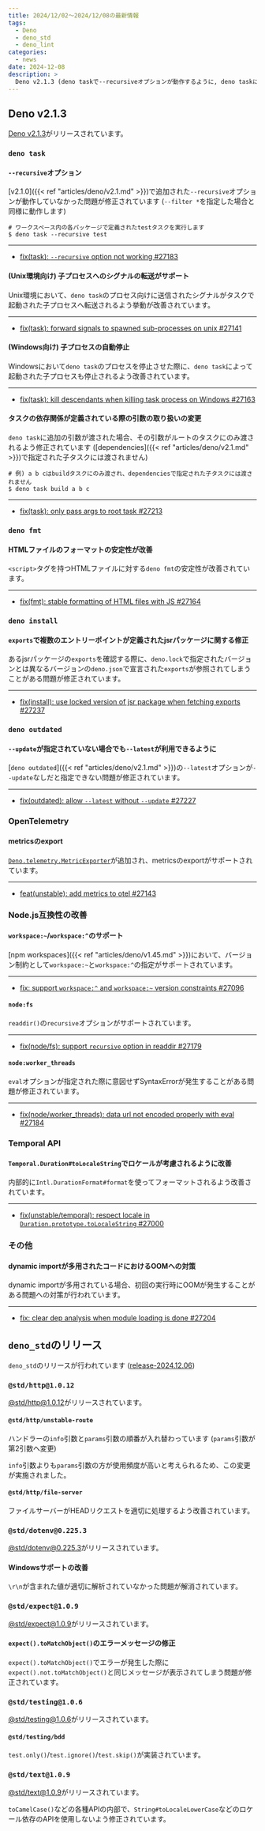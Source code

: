 ```yaml
---
title: 2024/12/02〜2024/12/08の最新情報
tags:
  - Deno
  - deno_std
  - deno_lint
categories:
  - news
date: 2024-12-08
description: >
  Deno v2.1.3 (deno taskで--recursiveオプションが動作するように, deno taskにおける子プロセスの取り扱いの改善, deno fmtでscriptを持つHTMLファイルのフォーマットの安定性が改善, OpenTelemetry - metricsのexportがサポート, npm workspaceにおけるworkspace:~及びworkspace:^がサポート, Temporal.Duration#toLocaleStringでロケールが考慮されるよう改善), @std/http@1.0.12 (@std/http/unstable-route - ハンドラーのinfo引数とparams引数の順番が変更)
---
```


## Deno v2.1.3

[Deno v2.1.3](https://github.com/denoland/deno/releases/tag/v2.1.3)がリリースされています。

### `deno task`

#### `--recursive`オプション

[v2.1.0]({{< ref "articles/deno/v2.1.md" >}})で追加された`--recursive`オプションが動作していなかった問題が修正されています (`--filter *`を指定した場合と同様に動作します)
        
```shell
# ワークスペース内の各パッケージで定義されたtestタスクを実行します
$ deno task --recursive test
```

---

- [fix(task): `--recursive` option not working #27183](https://github.com/denoland/deno/pull/27183)

#### (Unix環境向け) 子プロセスへのシグナルの転送がサポート

Unix環境において、`deno task`のプロセス向けに送信されたシグナルがタスクで起動された子プロセスへ転送されるよう挙動が改善されています。

---

- [fix(task): forward signals to spawned sub-processes on unix #27141](https://github.com/denoland/deno/pull/27141)

#### (Windows向け) 子プロセスの自動停止

Windowsにおいて`deno task`のプロセスを停止させた際に、`deno task`によって起動された子プロセスも停止されるよう改善されています。

---

- [fix(task): kill descendants when killing task process on Windows #27163](https://github.com/denoland/deno/pull/27163)

#### タスクの依存関係が定義されている際の引数の取り扱いの変更

`deno task`に追加の引数が渡された場合、その引数がルートのタスクにのみ渡されるよう修正されています ([dependencies]({{< ref "articles/deno/v2.1.md" >}})で指定された子タスクには渡されません)

```shell
# 例) a b cはbuildタスクにのみ渡され、dependenciesで指定された子タスクには渡されません
$ deno task build a b c
```

---

- [fix(task): only pass args to root task #27213](https://github.com/denoland/deno/pull/27213)

### `deno fmt`

#### HTMLファイルのフォーマットの安定性が改善

`<script>`タグを持つHTMLファイルに対する`deno fmt`の安定性が改善されています。

---

- [fix(fmt): stable formatting of HTML files with JS #27164](https://github.com/denoland/deno/pull/27164)


### `deno install`

#### `exports`で複数のエントリーポイントが定義されたjsrパッケージに関する修正

あるjsrパッケージの`exports`を確認する際に、`deno.lock`で指定されたバージョンとは異なるバージョンの`deno.json`で宣言された`exports`が参照されてしまうことがある問題が修正されています。

---

- [fix(install): use locked version of jsr package when fetching exports #27237](https://github.com/denoland/deno/pull/27237)

### `deno outdated`

#### `--update`が指定されていない場合でも`--latest`が利用できるように

[`deno outdated`]({{< ref "articles/deno/v2.1.md" >}})の`--latest`オプションが`--update`なしだと指定できない問題が修正されています。

---

- [fix(outdated): allow `--latest` without `--update` #27227](https://github.com/denoland/deno/pull/27227)

### OpenTelemetry

#### metricsのexport

[`Deno.telemetry.MetricExporter`](https://github.com/denoland/deno/blob/v2.1.3/ext/telemetry/telemetry.ts#L925)が追加され、metricsのexportがサポートされています。

---

- [feat(unstable): add metrics to otel #27143](https://github.com/denoland/deno/pull/27143)

### Node.js互換性の改善

#### `workspace:~`/`workspace:^`のサポート

[npm workspaces]({{< ref "articles/deno/v1.45.md" >}})において、バージョン制約として`workspace:~`と`workspace:^`の指定がサポートされています。

---

- [fix: support `workspace:^` and `workspace:~` version constraints #27096](https://github.com/denoland/deno/pull/27096)


#### `node:fs`

`readdir()`の`recursive`オプションがサポートされています。

---

- [fix(node/fs): support `recursive` option in readdir #27179](https://github.com/denoland/deno/pull/27179)

#### `node:worker_threads`

`eval`オプションが指定された際に意図せずSyntaxErrorが発生することがある問題が修正されています。

---

- [fix(node/worker_threads): data url not encoded properly with eval #27184](https://github.com/denoland/deno/pull/27184)

### Temporal API

#### `Temporal.Duration#toLocaleString`でロケールが考慮されるように改善

内部的に`Intl.DurationFormat#format`を使ってフォーマットされるよう改善されています。

---

- [fix(unstable/temporal): respect locale in `Duration.prototype.toLocaleString` #27000](https://github.com/denoland/deno/pull/27000)

### その他

#### dynamic importが多用されたコードにおけるOOMへの対策

dynamic importが多用されている場合、初回の実行時にOOMが発生することがある問題への対策が行われています。

---

- [fix: clear dep analysis when module loading is done #27204](https://github.com/denoland/deno/pull/27204)

## `deno_std`のリリース

`deno_std`のリリースが行われています ([release-2024.12.06](https://github.com/denoland/std/releases/tag/release-2024.12.06))

### `@std/http@1.0.12`

[@std/http@1.0.12](https://jsr.io/@std/http@1.0.12)がリリースされています。

#### `@std/http/unstable-route`

ハンドラーの`info`引数と`params`引数の順番が入れ替わっています (`params`引数が第2引数へ変更)

`info`引数よりも`params`引数の方が使用頻度が高いと考えられるため、この変更が実施されました。

#### `@std/http/file-server`

ファイルサーバーがHEADリクエストを適切に処理するよう改善されています。

### `@std/dotenv@0.225.3`

[@std/dotenv@0.225.3](https://jsr.io/@std/dotenv@0.225.3)がリリースされています。

#### Windowsサポートの改善

`\r\n`が含まれた値が適切に解析されていなかった問題が解消されています。

### `@std/expect@1.0.9`

[@std/expect@1.0.9](https://jsr.io/@std/expect@1.0.9)がリリースされています。

#### `expect().toMatchObject()`のエラーメッセージの修正

`expect().toMatchObject()`でエラーが発生した際に`expect().not.toMatchObject()`と同じメッセージが表示されてしまう問題が修正されています。

### `@std/testing@1.0.6`

[@std/testing@1.0.6](https://jsr.io/@std/testing@1.0.6)がリリースされています。

#### `@std/testing/bdd`

`test.only()`/`test.ignore()`/`test.skip()`が実装されています。

### `@std/text@1.0.9`

[@std/text@1.0.9](https://jsr.io/@std/text@1.0.9)がリリースされています。

`toCamelCase()`などの各種APIの内部で、`String#toLocaleLowerCase`などのロケール依存のAPIを使用しないよう修正されています。
